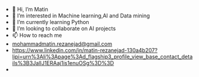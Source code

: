 - 👋 Hi, I’m Matin
- 👀 I’m interested in Machine learning,AI and Data mining
- 🌱 I’m currently learning Python
- 💞️ I’m looking to collaborate on AI projects
- 📫 How to reach me 
- mohammadmatin.rezanejad@gmail.com
- https://www.linkedin.com/in/matin-rezanejad-130a4b207?lipi=urn%3Ali%3Apage%3Ad_flagship3_profile_view_base_contact_details%3B3JalIJ1ERAaj1is1enuOSg%3D%3D
- 

<!---
Matinrnj/Matinrnj is a ✨ special ✨ repository because its `README.md` (this file) appears on your GitHub profile.
You can click the Preview link to take a look at your changes.
--->
